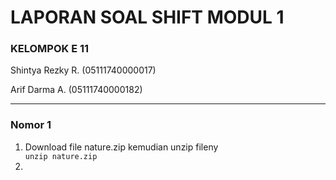 <h1>LAPORAN SOAL SHIFT MODUL 1</h1>
<div>
  <h3>KELOMPOK E 11</h3>
  <p>Shintya Rezky R. (05111740000017)</p>
  <p> Arif Darma A.   (05111740000182)</p>
</div>

<hr>

<h3>Nomor 1</h3>
<ol>
  <li>
    Download file nature.zip kemudian unzip fileny<br>
      <div>
        <code>unzip nature.zip</code>
      </div>
  </li>
  <li>
    
  </li>
</ol>
  
